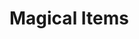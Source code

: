 # Magical Items

<div>

<figure><img src="../../.gitbook/assets/ancientruneair1bo.jpg" alt=""><figcaption></figcaption></figure>

 

<figure><img src="../../.gitbook/assets/ancientruneearth1bo.jpg" alt=""><figcaption></figcaption></figure>

 

<figure><img src="../../.gitbook/assets/ancientruneenchantment1bo.jpg" alt=""><figcaption></figcaption></figure>

 

<figure><img src="../../.gitbook/assets/ancientruneender1bo.jpg" alt=""><figcaption></figcaption></figure>

 

<figure><img src="../../.gitbook/assets/ancientrunefire1bo.jpg" alt=""><figcaption></figcaption></figure>

 

<figure><img src="../../.gitbook/assets/ancientrunelighting1bo.jpg" alt=""><figcaption></figcaption></figure>

 

<figure><img src="../../.gitbook/assets/ancientrunerainbow1bo.jpg" alt=""><figcaption></figcaption></figure>

 

<figure><img src="../../.gitbook/assets/ancientrunesoulbound1bo.jpg" alt=""><figcaption></figcaption></figure>

 

<figure><img src="../../.gitbook/assets/ancientrunevillagers1bo.jpg" alt=""><figcaption></figcaption></figure>

 

<figure><img src="../../.gitbook/assets/ancientrunewater1bo.jpg" alt=""><figcaption></figcaption></figure>

 

<figure><img src="../../.gitbook/assets/blankrune1bo.jpg" alt=""><figcaption></figcaption></figure>

 

<figure><img src="../../.gitbook/assets/brokenspawner1bo.jpg" alt=""><figcaption></figcaption></figure>

 

<figure><img src="../../.gitbook/assets/commontalisman1bo.jpg" alt=""><figcaption></figcaption></figure>

 

<figure><img src="../../.gitbook/assets/enderlump1bo.jpg" alt=""><figcaption></figcaption></figure>

 

<figure><img src="../../.gitbook/assets/enderlump2bo.jpg" alt=""><figcaption></figcaption></figure>

 

<figure><img src="../../.gitbook/assets/enderlump3bo.jpg" alt=""><figcaption></figcaption></figure>

 

<figure><img src="../../.gitbook/assets/essenceofafterlife1bo.jpg" alt=""><figcaption></figcaption></figure>

 

<figure><img src="../../.gitbook/assets/lavacrystal1bo.jpg" alt=""><figcaption></figcaption></figure>

 

<figure><img src="../../.gitbook/assets/magicalbookcover1bo.jpg" alt=""><figcaption></figcaption></figure>

 

<figure><img src="../../.gitbook/assets/magicalglass1bo.jpg" alt=""><figcaption></figcaption></figure>

 

<figure><img src="../../.gitbook/assets/magicallump1bo.jpg" alt=""><figcaption></figcaption></figure>

 

<figure><img src="../../.gitbook/assets/magicallump2bo.jpg" alt=""><figcaption></figcaption></figure>

 

<figure><img src="../../.gitbook/assets/magicallump3bo.jpg" alt=""><figcaption></figcaption></figure>

 

<figure><img src="../../.gitbook/assets/necroticskull1bo.jpg" alt=""><figcaption></figcaption></figure>

 

<figure><img src="../../.gitbook/assets/strangenethergoo1bo.jpg" alt=""><figcaption></figcaption></figure>

 

<figure><img src="../../.gitbook/assets/syntheticshulkershell1bo.jpg" alt=""><figcaption></figcaption></figure>

</div>
